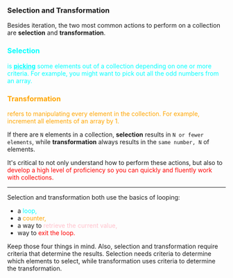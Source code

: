 ### Selection and Transformation ###

<style>
  .selection {
    color: cyan;
  }

  .transform {
    color: orange;
  }
</style>


Besides iteration, the two most common actions to perform on a collection are **selection** and **transformation**.


<h3 class="selection">Selection</h3>
<p class="selection">
is <b><u>picking</u></b> some elements out of a collection depending on one or more criteria. For example, you might want to pick out all the odd numbers from an array. 
</p>

<h3 class="transform">Transformation</h3>
<p class="transform">
refers to manipulating every element in the collection. For example, increment all elements of an array by 1.</p>

If there are `N` elements in a collection, **selection** results in `N or fewer elements`, while **transformation** always results in the `same number, N` of elements.


It's critical to not only understand how to perform these actions, but also to <spanstyle style="color:red">develop a high level of proficiency</span> so you can quickly and fluently work with collections.

___

Selection and transformation both use the basics of looping: 

- a <spanstyle style="color:cyan">loop</style>, 
- a <spanstyle style="color:orange">counter</style>, 
- a way to <spanstyle style="color:pink">retrieve the current value</span>,
- way to <spanstyle style="color:red">exit</span> the loop. 

Keep those four things in mind. Also, selection and transformation require criteria that determine the results. Selection needs criteria to determine which elements to select, while transformation uses criteria to determine the transformation.
